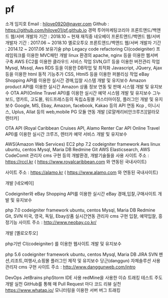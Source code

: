 # pf
소개
임지호
Email : hilove0920@naver.com
Github : https://github.com/hilove01/pf.github.io
경력
투어마케팅코리아
프론트앤드/백앤드 웹/서버 개발자
기간 : 2018.10 ~ 현재 재직중
네오베이
프론트앤드/백앤드 웹/서버 개발자
기간 : 2017.06 ~ 2018.10
옐로오투오
프론트앤드/백앤드 웹/서버 개발자
기간 : 2014.12 ~ 2017.06
보유기술
php Legacy code refactoring
CI(codeigniter) 프레임워크를 이용한 MVC패턴 개발
linux 환경의 apache, nginx 등을 이용한 웹서버 구축
AWS EC2를 이용한 클라우드 서비스 작업
SVN,GIT 등을 이용한 버전관리 작업
Mysql, Mssql, Aws RDS 등을 이용한 DB작업 및 최적화
Javascript, JQuery, Ajax 등을 이용한 html 동적 기능추가
CSS, Html5 등을 이용한 퍼블리싱 작업
eBay Shopping API를 이용한 실시간 경매,입찰 시스템 개발 및 유지보수
Amazon product API를 이용한 실시간 Amazon 상품 정보 연동 및 판매 시스템 개발 및 유지보수
OTA API(Online Travel API)를 이용한 실시간 예약 시스템 개발 및 유지보수
그누보드, 영카트, 고도몰, 워드프레스등의 독립쇼핑몰 커스터마이징, 플러그인 개발 및 유지보수
Google, MS, Ebay, Amazon, facebook, Kakao 등의 API 연동
Kcp , 이니시스, Uplus, Allat 등의 web,mobile PG 모듈 연동
개발
[로얄캐리비안크루즈][알라모렌터카]

OTA API (Royal Caribbean Cruises API, Alamo Renter Car API Online Travel API)를 이용한 실시간 크루즈, 렌터카 예약 서비스 개발 및 유지보수

AWS(Amazon Web Services) EC2
php 7.2
codeigniter framework
Aws linux
ubuntu, centos
Mysql, Maria DB
Redmine
Git
AWS Elasticsearch, AWS CodeComit
관리자 cms 구현 등의 개발환경, 개발기술들을 사용
사이트 주소 : https://rccl.kr ( https://www.royalcaribbean.com 와 연동된 국내사이트)

사이트 주소 : https://alamo.kr ( https://www.alamo.com 와 연동된 국내사이트)

개발
[네오베이]

Codeigniter와 eBay Shopping API를 이용한 실시간 eBay 경매,입찰,구매사이트 개발 및 유지보수

php 7.0
codeigniter framework
ubuntu, centos
Mysql, Maria DB
Redmine
Git, SVN
미국, 영국, 독일, Ebay상품 실시간연동
관리자 cms 구현
입찰, 예약입찰, 흥정기능
사이트 주소 : http://www.neobay.co.kr/

개발
[옐로오투오]

php기반 CI(codeigniter) 를 이용한 웹사이트 개발 및 유지보수

php 5.6
codeigniter framework
ubuntu, centos
Mysql, Maria DB
JIRA
SVN
펜션,리조트,여행사,쇼핑몰 플러그인 제작 및 유지보수
당근(danggun) 자체솔루션 사용
관리자 cms 구현
사이트 주소 : http://www.danggunweb.com/intro

DevOps
JetBrains phpStorm IDE 사용
redMine을 사용한 이슈 트래킹
테스트 주도 개발 실천
GitHub를 통해 매 Pull Request 마다 코드 리뷰 실천
https://www.whatap.io/ 모니터링을 이용한 서버 버그 트래킹
